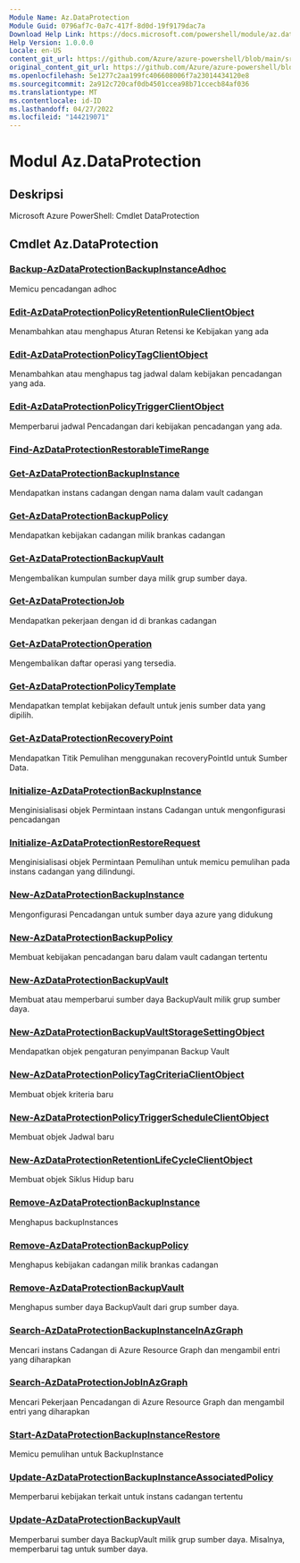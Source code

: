 ```yaml
---
Module Name: Az.DataProtection
Module Guid: 0796af7c-0a7c-417f-8d0d-19f9179dac7a
Download Help Link: https://docs.microsoft.com/powershell/module/az.dataprotection
Help Version: 1.0.0.0
Locale: en-US
content_git_url: https://github.com/Azure/azure-powershell/blob/main/src/DataProtection/help/Az.DataProtection.md
original_content_git_url: https://github.com/Azure/azure-powershell/blob/main/src/DataProtection/help/Az.DataProtection.md
ms.openlocfilehash: 5e1277c2aa199fc406608006f7a23014434120e8
ms.sourcegitcommit: 2a912c720caf0db4501ccea98b71ccecb84af036
ms.translationtype: MT
ms.contentlocale: id-ID
ms.lasthandoff: 04/27/2022
ms.locfileid: "144219071"
---
```

# Modul Az.DataProtection
## Deskripsi
Microsoft Azure PowerShell: Cmdlet DataProtection

## Cmdlet Az.DataProtection
### [Backup-AzDataProtectionBackupInstanceAdhoc](Backup-AzDataProtectionBackupInstanceAdhoc.md)
Memicu pencadangan adhoc

### [Edit-AzDataProtectionPolicyRetentionRuleClientObject](Edit-AzDataProtectionPolicyRetentionRuleClientObject.md)
Menambahkan atau menghapus Aturan Retensi ke Kebijakan yang ada

### [Edit-AzDataProtectionPolicyTagClientObject](Edit-AzDataProtectionPolicyTagClientObject.md)
Menambahkan atau menghapus tag jadwal dalam kebijakan pencadangan yang ada.

### [Edit-AzDataProtectionPolicyTriggerClientObject](Edit-AzDataProtectionPolicyTriggerClientObject.md)
Memperbarui jadwal Pencadangan dari kebijakan pencadangan yang ada.

### [Find-AzDataProtectionRestorableTimeRange](Find-AzDataProtectionRestorableTimeRange.md)


### [Get-AzDataProtectionBackupInstance](Get-AzDataProtectionBackupInstance.md)
Mendapatkan instans cadangan dengan nama dalam vault cadangan

### [Get-AzDataProtectionBackupPolicy](Get-AzDataProtectionBackupPolicy.md)
Mendapatkan kebijakan cadangan milik brankas cadangan

### [Get-AzDataProtectionBackupVault](Get-AzDataProtectionBackupVault.md)
Mengembalikan kumpulan sumber daya milik grup sumber daya.

### [Get-AzDataProtectionJob](Get-AzDataProtectionJob.md)
Mendapatkan pekerjaan dengan id di brankas cadangan

### [Get-AzDataProtectionOperation](Get-AzDataProtectionOperation.md)
Mengembalikan daftar operasi yang tersedia.

### [Get-AzDataProtectionPolicyTemplate](Get-AzDataProtectionPolicyTemplate.md)
Mendapatkan templat kebijakan default untuk jenis sumber data yang dipilih.

### [Get-AzDataProtectionRecoveryPoint](Get-AzDataProtectionRecoveryPoint.md)
Mendapatkan Titik Pemulihan menggunakan recoveryPointId untuk Sumber Data.

### [Initialize-AzDataProtectionBackupInstance](Initialize-AzDataProtectionBackupInstance.md)
Menginisialisasi objek Permintaan instans Cadangan untuk mengonfigurasi pencadangan

### [Initialize-AzDataProtectionRestoreRequest](Initialize-AzDataProtectionRestoreRequest.md)
Menginisialisasi objek Permintaan Pemulihan untuk memicu pemulihan pada instans cadangan yang dilindungi.

### [New-AzDataProtectionBackupInstance](New-AzDataProtectionBackupInstance.md)
Mengonfigurasi Pencadangan untuk sumber daya azure yang didukung

### [New-AzDataProtectionBackupPolicy](New-AzDataProtectionBackupPolicy.md)
Membuat kebijakan pencadangan baru dalam vault cadangan tertentu

### [New-AzDataProtectionBackupVault](New-AzDataProtectionBackupVault.md)
Membuat atau memperbarui sumber daya BackupVault milik grup sumber daya.

### [New-AzDataProtectionBackupVaultStorageSettingObject](New-AzDataProtectionBackupVaultStorageSettingObject.md)
Mendapatkan objek pengaturan penyimpanan Backup Vault

### [New-AzDataProtectionPolicyTagCriteriaClientObject](New-AzDataProtectionPolicyTagCriteriaClientObject.md)
Membuat objek kriteria baru

### [New-AzDataProtectionPolicyTriggerScheduleClientObject](New-AzDataProtectionPolicyTriggerScheduleClientObject.md)
Membuat objek Jadwal baru

### [New-AzDataProtectionRetentionLifeCycleClientObject](New-AzDataProtectionRetentionLifeCycleClientObject.md)
Membuat objek Siklus Hidup baru

### [Remove-AzDataProtectionBackupInstance](Remove-AzDataProtectionBackupInstance.md)
Menghapus backupInstances

### [Remove-AzDataProtectionBackupPolicy](Remove-AzDataProtectionBackupPolicy.md)
Menghapus kebijakan cadangan milik brankas cadangan

### [Remove-AzDataProtectionBackupVault](Remove-AzDataProtectionBackupVault.md)
Menghapus sumber daya BackupVault dari grup sumber daya.

### [Search-AzDataProtectionBackupInstanceInAzGraph](Search-AzDataProtectionBackupInstanceInAzGraph.md)
Mencari instans Cadangan di Azure Resource Graph dan mengambil entri yang diharapkan

### [Search-AzDataProtectionJobInAzGraph](Search-AzDataProtectionJobInAzGraph.md)
Mencari Pekerjaan Pencadangan di Azure Resource Graph dan mengambil entri yang diharapkan

### [Start-AzDataProtectionBackupInstanceRestore](Start-AzDataProtectionBackupInstanceRestore.md)
Memicu pemulihan untuk BackupInstance

### [Update-AzDataProtectionBackupInstanceAssociatedPolicy](Update-AzDataProtectionBackupInstanceAssociatedPolicy.md)
Memperbarui kebijakan terkait untuk instans cadangan tertentu

### [Update-AzDataProtectionBackupVault](Update-AzDataProtectionBackupVault.md)
Memperbarui sumber daya BackupVault milik grup sumber daya.
Misalnya, memperbarui tag untuk sumber daya.

